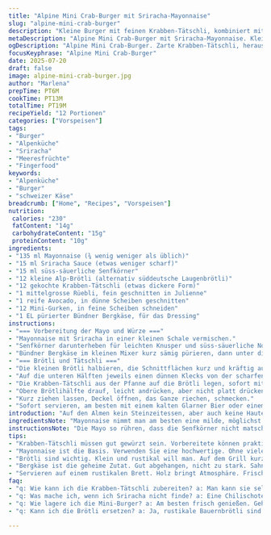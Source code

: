 ```yaml
---
title: "Alpine Mini Crab-Burger mit Sriracha-Mayonnaise"
slug: "alpine-mini-crab-burger"
description: "Kleine Burger mit feinen Krabben-Tätschli, kombiniert mit einer leicht scharfen Mayo. Weniger Brot, dafür frisches Gemüse und die milde Schärfe der Würze. Appenzeller und Gruyère nicht direkt drin, aber der Bündner Bergkäse im Dip lässt grüssen. 12 Mini-Brötli, kürzere Grillzeit, feine Rüeblijulienne und Avocado-Scheibchen, die frisch in den Gaumen passen. Die Schärfe vom Sriracha wird reduziert, dafür kommen süss-säuerliche Senfkörner hinzu für den Crunch. Passt zu urchigen Tagen auf der Alp."
metaDescription: "Alpine Mini Crab-Burger mit Sriracha-Mayonnaise. Kleine Burger mit Krabben, frischem Gemüse und feinem Bündner Bergkäse. Perfekt für die Alp."
ogDescription: "Alpine Mini Crab-Burger. Zarte Krabben-Tätschli, herausragender Bergkäse und eine würzige Mayo. Ideal für urige Tage auf der Alm."
focusKeyphrase: "Alpine Mini Crab-Burger"
date: 2025-07-20
draft: false
image: alpine-mini-crab-burger.jpg
author: "Marlena"
prepTime: PT6M
cookTime: PT13M
totalTime: PT19M
recipeYield: "12 Portionen"
categories: ["Vorspeisen"]
tags:
- "Burger"
- "Alpenküche"
- "Sriracha"
- "Meeresfrüchte"
- "Fingerfood"
keywords:
- "Alpenküche"
- "Burger"
- "schweizer Käse"
breadcrumb: ["Home", "Recipes", "Vorspeisen"]
nutrition: 
 calories: "230"
 fatContent: "14g"
 carbohydrateContent: "15g"
 proteinContent: "10g"
ingredients:
- "135 ml Mayonnaise (¾ wenig weniger als üblich)"
- "15 ml Sriracha Sauce (etwas weniger scharf)"
- "15 ml süss-säuerliche Senfkörner"
- "12 kleine Alp-Brötli (alternativ süddeutsche Laugenbrötli)"
- "12 gekochte Krabben-Tätschli (etwas dickere Form)"
- "1 mittelgrosse Rüebli, fein geschnitten in Julienne"
- "1 reife Avocado, in dünne Scheiben geschnitten"
- "12 Mini-Gurken, in feine Scheiben schneiden"
- "1 EL pürierter Bündner Bergkäse, für das Dressing"
instructions:
- "=== Vorbereitung der Mayo und Würze ==="
- "Mayonnaise mit Sriracha in einer kleinen Schale vermischen."
- "Senfkörner darunterheben für leichten Knusper und süss-säuerliche Note."
- "Bündner Bergkäse im kleinen Mixer kurz sämig pürieren, dann unter die Mayomischung geben."
- "=== Brötli und Tätschli ==="
- "Die kleinen Brötli halbieren, die Schnittflächen kurz und kräftig auf dem Grill rösten (ca. 1.5 Minuten pro Seite)."
- "Auf die unteren Hälften jeweils einen dünnen Klecks von der scharfen Käsemayo streichen."
- "Die Krabben-Tätschli aus der Pfanne auf die Brötli legen, sofort mit Rüeblijulienne, Avocado und Gurkenscheiben belegen."
- "Obere Brötlihälfte drauf, leicht andrücken, aber nicht platt drücken."
- "Kurz ziehen lassen, Deckel öffnen, das Ganze riechen, schmecken."
- "Sofort servieren, am besten mit einem kalten Glarner Bier oder einem Mineralwasser aus der Engadin-Quelle."
introduction: "Auf den Almen kein Steinzeitessen, aber auch keine Haute Cuisine. Weniger gross, mehr Geschmack. Das Brot knusprig, die Krabben-Tätschli zart und saftig. Sriracha, aber weniger explosiv, um die Frische vom Gemüse nicht zu erdrücken. Dazu noch der Crunch von süss-säuerlichen Senfkörnern, nicht in der Kruke, sondern direkt im Burger. Die Avocado bringt die Cremigkeit aus dem Süden, trifft auf das knackige Rüebli von unserer Alp. Eine Kombination, die Berge versetzt: modern mit Tradition. Einfach schnell zubereitet, praktisch zum Mitnehmen, mit dem Sonnenhut unter den Alpenhimmel. Bodenständig, aber raffiniert. Klar, es könnte Gruyère oder Appenzeller direkt rein — doch diesmal bleibt es beim Bergkäse-Dip, der das Ganze tragfähig macht und nicht überdeckt. So weiss man, woher das Herz stammt: Aus den Alpen, frisch, ehrlich und ohne viel Schnickschnack."
ingredientsNote: "Mayonnaise nimmt man am besten eine milde, möglichst ohne Zusatzstoffe. Die Sriracha reduziert man hier bewusst - scharf ist nicht immer gleich mehr Geschmack, sondern manchmal auch nur Schmerz. Wer in der Schweiz den Sriracha nicht auftreibt, kann eine Chilischote zerdrücken und mit Honig mischen. Die süss-säuerlichen Senfkörner im Glas sind eine kleine Entdeckung aus der Berner Altstadt, bringen Knack und Tiefe. Die Brötli können ruhig etwas rustikaler sein, ein Bauernbrot mit wenig Kruste ginge auch. Die Krabben-Tätschli kann man selber machen oder man kauft fertige in der Region. Das Rüebli frisch, schön fest, die Avocado möglichst reif. Die Gurken aus dem Thurgau, samtig frisch. Hundert Prozent Alp-feeling. Der Bergkäse im Dip stammt aus dem Bündnerland, gut abgehangen und voller Geschmack, jede Alpenküche denkt daran bei so etwas."
instructionsNote: "Die Mayo so rühren, dass die Senfkörner nicht matschig werden, sonst verliert man den Biss. Der Bergkäse wird nicht gehohlt, sondern fein püriert, damit die Käsefasern nicht stören. Die Brötli dürfen auf dem Grill nicht zu lange bleiben, sonst wird die Oberfläche zu hart. Kurz, kräftig und dann wegnehmen. Die Krabben-Tätschli nicht zu dünn, sonst zerfallen sie beim Belegen. Die Rüebli in feine Julienne schneiden, nicht zu lange liegen lassen, sonst verlieren sie die Spannung. Avocado in Scheiben, die nicht zu dick sind, damit man beim Zubeissen nicht alles zerdrückt. Gurken sorgen für frischen Biss und kühlen Griff, das muss man ausbalancieren. Das Ganze schichten, ohne zu drücken, sonst drückt man die Luft heraus. Auf einem rustikalen Holzbrett servieren, vielleicht vor einer Hütte oder nach einer Kräuterwanderung, mit frischer Bergluft und Freude. Kein Schnickschnack, aber viel Herz."
tips:
- "Krabben-Tätschli müssen gut gewürzt sein. Vorbereitete können praktisch sein. Aber selber machen bringt mehr Geschmack. Die richtige Menge Dill hinzufügen. Nicht zu trocken oder zu matschig machen. Die perfekte Konsistenz ist entscheidend."
- "Mayonnaise ist die Basis. Verwenden Sie eine hochwertige. Ohne viele Extras. Die Kombination mit der Sriracha bringt Schärfe, aber das muss man ausbalancieren. Senfkörner geben crunch. Bereiten Sie die Mayo im Voraus vor, damit die Aromen durchziehen können."
- "Brötli sind wichtig. Klein und rustikal will man. Auf dem Grill kurz rösten, damit sie außen knusprig sind. Innen sollen sie weich bleiben. Dies fördert das Geschmackserlebnis. Eine Kombination von Texturen macht einen guten Burger aus."
- "Bergkäse ist die geheime Zutat. Gut abgehangen, nicht zu stark. Sahne und Geschmack perfekt integriert. Zusammen mit geschnittenem Gemüse bringt Frische. Schichten Sie die Zutaten mit Bedacht, damit nichts herausfällt. Vermeiden Sie zu viel Druck beim Zubereiten."
- "Servieren auf einem rustikalen Brett. Holz bringt Atmosphäre. Frische Kräuter zur Verzierung. Bier aus der Region oder ein Mineralwasser macht das Ganze perfekt. Teilen Sie die kleinen Burger mit Freunden. Das schmeckt einfach besser."
faq:
- "q: Wie kann ich die Krabben-Tätschli zubereiten? a: Man kann sie selber machen. Einfache Mischung aus Krabben und Gewürzen. Oder vorbereitete verwenden. Sicherstellen, dass sie fest sind. Ansonsten zerfallen sie beim Belegen."
- "q: Was mache ich, wenn ich Sriracha nicht finde? a: Eine Chilischote zerdrücken und mit etwas Honig mischen. Es gibt Alternativen. Außerdem sind die Senfkörner auch sehr schmackhaft."
- "q: Wie lagere ich die Mini-Burger? a: Am besten frisch genießen. Gehen auch in einem Kühlschrank für einige Stunden. Flach in einer Schüssel oder Box anordnen. Über Nacht hält man die Zutaten, aber nicht zu lange."
- "q: Kann ich die Brötli ersetzen? a: Ja, rustikale Bauernbrötli sind auch gut. Laugenbrötli passen auch. Eine interessante Textur bringt Abwechslung. Wichtig ist, sie kurz zu grillieren, damit sie frisch bleiben."

---
```

